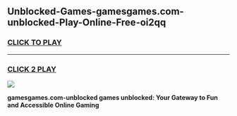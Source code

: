 
## Unblocked-Games-gamesgames.com-unblocked-Play-Online-Free-oi2qq
<h3>
<a href="https://premium76.site?title=gamesgames.com-unblocked&ref=26A">CLICK TO PLAY</a></h3>
<hr>

<h3>
<a href="https://premium76.site?title=gamesgames.com-unblocked&ref=26A">CLICK 2 PLAY</a>
  
</h3>

<a href="https://premium76.site?title=gamesgames.com-unblocked&ref=26A"><img src="https://clearcache.store/games.png"></a>


**gamesgames.com-unblocked games unblocked: Your Gateway to Fun and Accessible Online Gaming**
